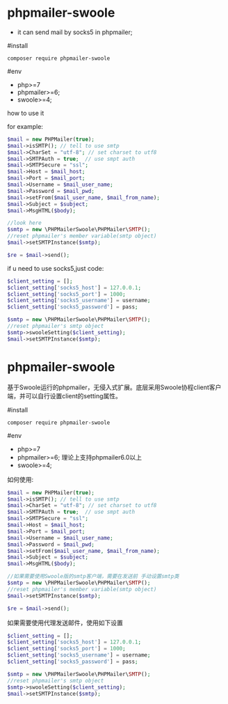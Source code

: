 # phpmailer-swoole

- it can send mail by socks5 in phpmailer; 

#install
````
composer require phpmailer-swoole
````

#env
 - php>=7
 - phpmailer>=6;
 - swoole>=4;



how to use it

for example:

```php
$mail = new PHPMailer(true);
$mail->isSMTP(); // tell to use smtp
$mail->CharSet = "utf-8"; // set charset to utf8
$mail->SMTPAuth = true;  // use smpt auth
$mail->SMTPSecure = "ssl";
$mail->Host = $mail_host;
$mail->Port = $mail_port;
$mail->Username = $mail_user_name;
$mail->Password = $mail_pwd;
$mail->setFrom($mail_user_name, $mail_from_name);
$mail->Subject = $subject;
$mail->MsgHTML($body);

//look here
$smtp = new \PHPMailerSwoole\PHPMailer\SMTP();
//reset phpmailer's member variable(smtp object)
$mail->setSMTPInstance($smtp);

$re = $mail->send();
```

if u need to use socks5,just code:

```php
$client_setting = [];
$client_setting['socks5_host'] = 127.0.0.1;
$client_setting['socks5_port'] = 1000;
$client_setting['socks5_username'] = username;
$client_setting['socks5_password'] = pass;

$smtp = new \PHPMailerSwoole\PHPMailer\SMTP();
//reset phpmailer's smtp object
$smtp->swooleSetting($client_setting);
$mail->setSMTPInstance($smtp);
```



# phpmailer-swoole

基于Swoole运行的phpmailer，无侵入式扩展。底层采用Swoole协程client客户端，并可以自行设置client的setting属性。

#install
````
composer require phpmailer-swoole
````

#env
 - php>=7
 - phpmailer>=6; 理论上支持phpmailer6.0以上
 - swoole>=4;



如何使用:

```php
$mail = new PHPMailer(true);
$mail->isSMTP(); // tell to use smtp
$mail->CharSet = "utf-8"; // set charset to utf8
$mail->SMTPAuth = true;  // use smpt auth
$mail->SMTPSecure = "ssl";
$mail->Host = $mail_host;
$mail->Port = $mail_port;
$mail->Username = $mail_user_name;
$mail->Password = $mail_pwd;
$mail->setFrom($mail_user_name, $mail_from_name);
$mail->Subject = $subject;
$mail->MsgHTML($body);

//如果需要使用Swoole版的smtp客户端，需要在发送前 手动设置smtp类
$smtp = new \PHPMailerSwoole\PHPMailer\SMTP();
//reset phpmailer's member variable(smtp object)
$mail->setSMTPInstance($smtp);

$re = $mail->send();
```

如果需要使用代理发送邮件，使用如下设置

```php
$client_setting = [];
$client_setting['socks5_host'] = 127.0.0.1;
$client_setting['socks5_port'] = 1000;
$client_setting['socks5_username'] = username;
$client_setting['socks5_password'] = pass;

$smtp = new \PHPMailerSwoole\PHPMailer\SMTP();
//reset phpmailer's smtp object
$smtp->swooleSetting($client_setting);
$mail->setSMTPInstance($smtp);
```

